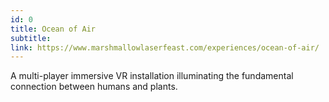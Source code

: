 ```yaml
---
id: 0
title: Ocean of Air
subtitle:
link: https://www.marshmallowlaserfeast.com/experiences/ocean-of-air/
---
```


A multi-player immersive VR installation illuminating the fundamental connection between humans and plants.

